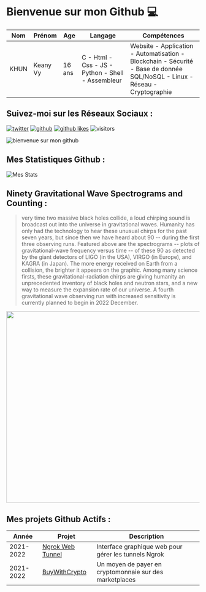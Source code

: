 # Bienvenue sur mon Github 💻
| Nom | Prénom | Age | Langage | Compétences |
|---  |---     |---  |---      |---
| KHUN | Keany Vy | 16 ans | C - Html - Css - JS - Python - Shell - Assembleur | Website - Application - Automatisation - Blockchain - Sécurité - Base de donnée SQL/NoSQL - Linux - Réseau - Cryptographie |

## Suivez-moi sur les Réseaux Sociaux :
[![twitter](https://img.shields.io/twitter/follow/thisiskeanyvy?style=social)](https://twitter.com/thisiskeanyvy)
[![github](https://img.shields.io/github/followers/thisiskeanyvy?style=social)](https://github.com/thisiskeanyvy?tab=followers)
[![github likes](https://img.shields.io/github/stars/thisiskeanyvy?style=social)](https://github.com/thisiskeanyvy)
![visitors](https://visitor-badge.glitch.me/badge?page_id=page.id=thisiskeanyvy.thisiskeanyvy)

![bienvenue sur mon github](https://thisiskeanyvy-hosting.pages.dev/banner.gif)

## Mes Statistiques Github :
![Mes Stats](https://github-readme-stats.vercel.app/api?username=thisiskeanyvy&show_icons=true&theme=radical)

## Ninety Gravitational Wave Spectrograms and Counting :

> very time two massive black holes collide, a loud chirping sound is broadcast out into the universe in gravitational waves. Humanity has only had the technology to hear these unusual chirps for the past seven years, but since then we have heard about 90 -- during the first three observing runs. Featured above are the spectrograms -- plots of gravitational-wave frequency versus time -- of these 90 as detected by the giant detectors of LIGO (in the USA), VIRGO (in Europe), and KAGRA (in Japan). The more energy received on Earth from a collision, the brighter it appears on the graphic. Among many science firsts, these gravitational-radiation chirps are giving humanity an unprecedented inventory of black holes and neutron stars, and a new way to measure the expansion rate of our universe. A fourth gravitational wave observing run with increased sensitivity is currently planned to begin in 2022 December.

<img src='https://apod.nasa.gov/apod/image/2112/GWaveCatalog_LigoVirgo_1080.jpg' width="800" height="500"/>

## Mes projets Github Actifs :
| Année | Projet | Description |
|---   |---     |---          |
| 2021-2022 | [Ngrok Web Tunnel](https://github.com/thisiskeanyvy/ngrok-web-manager) | Interface graphique web pour gérer les tunnels Ngrok |
| 2021-2022 | [BuyWithCrypto](https://github.com/BuyWithCrypto) | Un moyen de payer en cryptomonnaie sur des marketplaces |